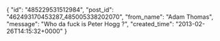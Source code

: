  {
   "id": "485229531512984",
   "post_id": "462493170453287_485005338202070",
   "from_name": "Adam Thomas",
   "message": "Who da fuck is Peter Hogg ?",
   "created_time": "2013-02-26T14:15:32+0000"
 }
